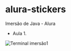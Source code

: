 # alura-stickers

Imersão de Java - Alura
- Aula 1.

![Terminal imersão1](https://user-images.githubusercontent.com/103079820/179868105-9ecf7a8f-22ff-48f4-8b71-f56740161170.png)


